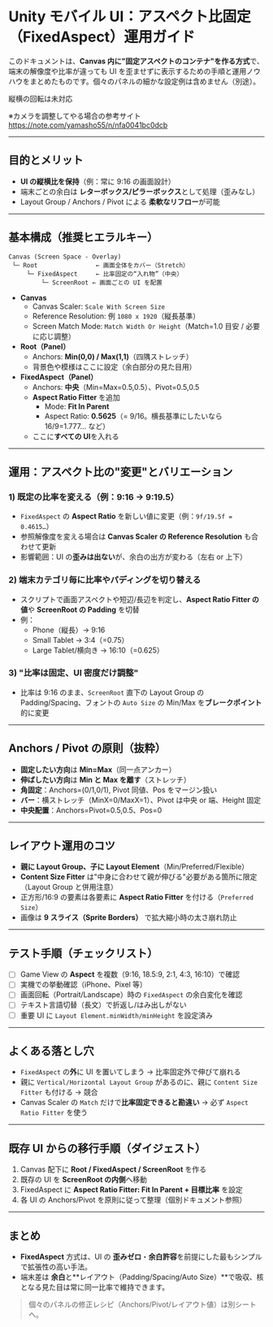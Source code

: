# Unity モバイル UI：アスペクト比固定（FixedAspect）運用ガイド

このドキュメントは、**Canvas
内に"固定アスペクトのコンテナ"を作る方式**で、端末の解像度や比率が違っても
UI
を歪ませずに表示するための手順と運用ノウハウをまとめたものです。個々のパネルの細かな設定例は含めません（別途）。

縦横の回転は未対応

※カメラを調整してやる場合の参考サイト
https://note.com/yamasho55/n/nfa0041bc0dcb

---

## 目的とメリット

- **UI の縦横比を保持**（例：常に 9:16 の画面設計）
- 端末ごとの余白は
  **レターボックス/ピラーボックス**として処理（歪みなし）
- Layout Group / Anchors / Pivot による **柔軟なリフロー**が可能

---

## 基本構成（推奨ヒエラルキー）

    Canvas (Screen Space - Overlay)
     └─ Root                ← 画面全体をカバー（Stretch）
         └─ FixedAspect     ← 比率固定の“入れ物”（中央）
             └─ ScreenRoot ← 画面ごとの UI を配置

- **Canvas**
  - Canvas Scaler: `Scale With Screen Size`
  - Reference Resolution: 例 `1080 x 1920`（縦長基準）
  - Screen Match Mode: `Match Width Or Height`（Match=1.0 目安 /
    必要に応じ調整）
- **Root（Panel）**
  - Anchors: **Min(0,0) / Max(1,1)**（四隅ストレッチ）
  - 背景色や模様はここに設定（余白部分の見た目用）
- **FixedAspect（Panel）**
  - Anchors: **中央**（Min=Max=0.5,0.5）、Pivot=0.5,0.5
  - **Aspect Ratio Fitter** を追加
    - Mode: **Fit In Parent**
    - Aspect Ratio: **0.5625**（= 9/16。横長基準にしたいなら
      16/9=1.777... など）
  - ここに**すべての UI**を入れる

---

## 運用：アスペクト比の"変更"とバリエーション

### 1) 既定の比率を変える（例：9:16 → 9:19.5）

- `FixedAspect` の **Aspect Ratio**
  を新しい値に変更（例：`9f/19.5f = 0.4615…`）
- 参照解像度を変える場合は **Canvas Scaler の Reference Resolution**
  も合わせて更新
- 影響範囲：UI の**歪みは出ない**が、余白の出方が変わる（左右 or 上下）

### 2) 端末カテゴリ毎に比率やパディングを切り替える

- スクリプトで画面アスペクトや短辺/長辺を判定し、**Aspect Ratio Fitter
  の値**や **ScreenRoot の Padding** を切替
- 例：
  - Phone（縦長）→ 9:16
  - Small Tablet → 3:4（=0.75）
  - Large Tablet/横向き → 16:10（=0.625）

### 3) "比率は固定、UI 密度だけ調整"

- 比率は 9:16 のまま、`ScreenRoot` 直下の Layout Group の
  Padding/Spacing、フォントの `Auto Size` の Min/Max
  を**ブレークポイント**的に変更

---

## Anchors / Pivot の原則（抜粋）

- **固定したい方向**は **Min=Max**（同一点アンカー）
- **伸ばしたい方向**は **Min と Max を離す**（ストレッチ）
- **角固定**：Anchors=(0/1,0/1), Pivot 同値、Pos をマージン扱い
- **バー**：横ストレッチ（MinX=0/MaxX=1）、Pivot は中央 or 端、Height
  固定
- **中央配置**：Anchors=Pivot=0.5,0.5、Pos=0

---

## レイアウト運用のコツ

- **親に Layout Group、子に Layout Element**（Min/Preferred/Flexible）
- **Content Size Fitter**
  は"中身に合わせて親が伸びる"必要がある箇所に限定（Layout Group
  と併用注意）
- 正方形/16:9 の要素は各要素に **Aspect Ratio Fitter**
  を付ける（`Preferred Size`）
- 画像は **9 スライス（Sprite Borders）** で拡大縮小時の太さ崩れ防止

---

## テスト手順（チェックリスト）

- [ ] Game View の **Aspect** を複数（9:16, 18.5:9, 2:1, 4:3,
      16:10）で確認
- [ ] 実機での挙動確認（iPhone、Pixel 等）
- [ ] 画面回転（Portrait/Landscape）時の `FixedAspect`
      の余白変化を確認
- [ ] テキスト言語切替（長文）で折返し/はみ出しがない
- [ ] 重要 UI に `Layout Element.minWidth/minHeight` を設定済み

---

## よくある落とし穴

- `FixedAspect` の**外**に UI を置いてしまう →
  比率固定外で伸びて崩れる
- 親に `Vertical/Horizontal Layout Group` があるのに、親に
  `Content Size Fitter` も付ける → 競合
- Canvas Scaler の `Match` だけで**比率固定できると勘違い** → 必ず
  `Aspect Ratio Fitter` を使う

---

## 既存 UI からの移行手順（ダイジェスト）

1.  Canvas 配下に **Root / FixedAspect / ScreenRoot** を作る
2.  既存の UI を **ScreenRoot の内側**へ移動
3.  FixedAspect に **Aspect Ratio Fitter: Fit In Parent + 目標比率**
    を設定
4.  各 UI の Anchors/Pivot を原則に従って整理（個別ドキュメント参照）

---

## まとめ

- **FixedAspect** 方式は、UI の
  **歪みゼロ**・**余白許容**を前提にした最もシンプルで拡張性の高い手法。
- 端末差は **余白**と**レイアウト（Padding/Spacing/Auto
  Size）**で吸収、核となる見た目は常に同一比率で維持できます。

> 個々のパネルの修正レシピ（Anchors/Pivot/レイアウト値）は別シートへ。
